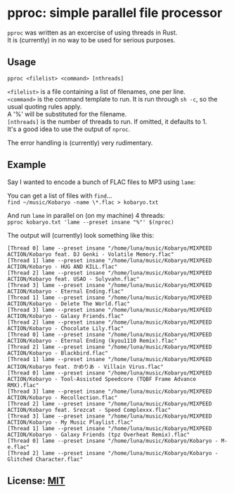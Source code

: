# pproc: simple parallel file processor

`pproc` was written as an excercise of using threads in Rust.  
It is (currently) in no way to be used for serious purposes.

## Usage

`pproc <filelist> <command> [nthreads]`

`<filelist>` is a file containing a list of filenames, one per line.  
`<command>` is the command template to run. It is run through `sh -c`, so the usual quoting rules apply.  
A '%' will be substituted for the filename.  
`[nthreads]` is the number of threads to run. If omitted, it defaults to 1.  
It's a good idea to use the output of `nproc`.

The error handling is (currently) very rudimentary.

## Example

Say I wanted to encode a bunch of FLAC files to MP3 using `lame`:

You can get a list of files with `find`...  
`find ~/music/Kobaryo -name \*.flac > kobaryo.txt`

And run `lame` in parallel on (on my machine) 4 threads:  
`pproc kobaryo.txt 'lame --preset insane "%"' $(nproc)`

The output will (currently) look something like this:

```
[Thread 0] lame --preset insane "/home/luna/music/Kobaryo/MIXPEED ACTION/Kobaryo feat. DJ Genki - Volatile Memory.flac"
[Thread 1] lame --preset insane "/home/luna/music/Kobaryo/MIXPEED ACTION/Kobaryo - HUG AND KILL.flac"
[Thread 2] lame --preset insane "/home/luna/music/Kobaryo/MIXPEED ACTION/Kobaryo feat. USAO - Sulyvahn.flac"
[Thread 3] lame --preset insane "/home/luna/music/Kobaryo/MIXPEED ACTION/Kobaryo - Eternal Ending.flac"
[Thread 1] lame --preset insane "/home/luna/music/Kobaryo/MIXPEED ACTION/Kobaryo - Delete The World.flac"
[Thread 3] lame --preset insane "/home/luna/music/Kobaryo/MIXPEED ACTION/Kobaryo - Galaxy Friends.flac"
[Thread 2] lame --preset insane "/home/luna/music/Kobaryo/MIXPEED ACTION/Kobaryo - Chocolate Lily.flac"
[Thread 0] lame --preset insane "/home/luna/music/Kobaryo/MIXPEED ACTION/Kobaryo - Eternal Ending (kyou1110 Remix).flac"
[Thread 2] lame --preset insane "/home/luna/music/Kobaryo/MIXPEED ACTION/Kobaryo - Blackbird.flac"
[Thread 1] lame --preset insane "/home/luna/music/Kobaryo/MIXPEED ACTION/Kobaryo feat. かめりあ - Villain Virus.flac"
[Thread 0] lame --preset insane "/home/luna/music/Kobaryo/MIXPEED ACTION/Kobaryo - Tool-Assisted Speedcore (TQBF Frame Advance RMX).flac"
[Thread 3] lame --preset insane "/home/luna/music/Kobaryo/MIXPEED ACTION/Kobaryo - Recollection.flac"
[Thread 2] lame --preset insane "/home/luna/music/Kobaryo/MIXPEED ACTION/Kobaryo feat. Srezcat - Speed Complexxx.flac"
[Thread 3] lame --preset insane "/home/luna/music/Kobaryo/MIXPEED ACTION/Kobaryo - My Music Playlist.flac"
[Thread 1] lame --preset insane "/home/luna/music/Kobaryo/MIXPEED ACTION/Kobaryo - Galaxy Friends (tpz Overheat Remix).flac"
[Thread 0] lame --preset insane "/home/luna/music/Kobaryo/Kobaryo - M-e.flac"
[Thread 2] lame --preset insane "/home/luna/music/Kobaryo/Kobaryo - Glitched Character.flac"
```

## License: [MIT](LICENSE)
